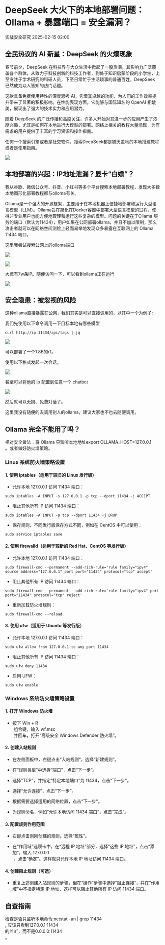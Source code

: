 #  DeepSeek 大火下的本地部署问题：Ollama + 暴露端口 = 安全漏洞？   
 实战安全研究   2025-02-15 02:00  
  
## 全民热议的 AI 新星：DeepSeek 的火爆现象  
  
春节前夕，DeepSeek 在科技界与大众生活中掀起了一股热潮。其影响力广泛覆盖各个群体，从致力于科技创新的科技工作者，到处于知识启蒙阶段的小学生，上至专注于学术研究的科研人员，下至日常忙于生活琐事的普通百姓，DeepSeek 已然成为众人皆知的热门话题。  
  
这款具备免费使用特性的深度思考 AI，凭借其卓越的功能，为人们的工作效率提升带来了显著的积极影响。在性能表现方面，它能够与国际知名的 OpenAI 相媲美，展现出了强大的技术实力和应用潜力。  
  
随着 DeepSeek 的广泛传播和高度关注，许多人开始对其进一步的应用产生了浓厚兴趣，尤其是如何在本地进行大模型的部署。网络上相关的教程大量涌现，为有需求的用户提供了丰富的学习资源和操作指南。  
  
任何一个搜索引擎或者是社交软件，搜索DeepSeek都是铺天盖地的本地搭建教程或者是使用指南。  
  
![](https://mmbiz.qpic.cn/mmbiz_png/OPGiamZ2dJeW5VyzmDWxU0KjqwicG7mLOLWQuPj5icBia6MjTWOZj8BBbIA4Pns5ibUjBSQL3sOkazD8XareBZRElmA/640?wx_fmt=png&from=appmsg "")  
## 本地部署的兴起：IP地址泄漏？显卡“白嫖”？  
  
我从谷歌、微信公众号、抖音、小红书等多个平台搜索本地部署教程，发现大多数本地图形化部署教程都与olloma有关。  
  
Ollama是一个强大的开源框架，主要用于在本地机器上便捷地部署和运行大型语言模型（LLM）。Ollama旨在简化在Docker容器中部署大型语言模型的过程，使得非专业用户也能方便地管理和运行这些复杂的模型。问题的关键在于Ollama 服务的端口（默认为11434），用户如果在公网部署ollama，并且不加以限制，那么攻击者就可以在网络空间测绘上轻而易举地发现众多暴露在互联网上的 Ollama 11434 端口。  
  
这里我尝试搜索公网上的olloma端口  
  
![](https://mmbiz.qpic.cn/mmbiz_png/OPGiamZ2dJeW5VyzmDWxU0KjqwicG7mLOLa0B1Zv5m8PFRRcBXgl3D0ud48k51ly9C4hw2AcWdF2CGCqwqceDiawg/640?wx_fmt=png&from=appmsg "")  
  
![](https://mmbiz.qpic.cn/mmbiz_png/OPGiamZ2dJeW5VyzmDWxU0KjqwicG7mLOLzib8DraOcDcsTwCqBFFnmzQnqUgoQoP0zsial5Th4Dr6H5Kj1CmFHqwQ/640?wx_fmt=png&from=appmsg "")  
  
大概有7w条IP。随便访问一下，可以看到ollama正在运行  
  
![](https://mmbiz.qpic.cn/mmbiz_png/OPGiamZ2dJeW5VyzmDWxU0KjqwicG7mLOLaz5V3UhzN4vVeLfAa3MzmzV0ticpbBx5G7hUmcCXZwelJshWNOe03qQ/640?wx_fmt=png&from=appmsg "")  
## 安全隐患：被忽视的风险  
  
这种ollama直接暴露在公网，我们其实是可以直接调用的，以其中一个为例子:  
  
我们先使用以下命令调用一下目标本地有哪些模型  
```
curl http://ip:11434/api/tags | jq

```  
  
![](https://mmbiz.qpic.cn/mmbiz_png/OPGiamZ2dJeW5VyzmDWxU0KjqwicG7mLOLLibH0gPBuvD5mnsDpbd9dkhar1Ws9vPReXbiaZqgnDs6Q08UnYicicwmcg/640?wx_fmt=png&from=appmsg "")  
  
可以部署了一个1.8B的r1。  
  
使用以下格式发起一次会话。  
  
![](https://mmbiz.qpic.cn/mmbiz_png/OPGiamZ2dJeW5VyzmDWxU0KjqwicG7mLOLULsxJxEEvQ4q4hVxT3uwTKamQINaqvYreibEq8Z8vJAXlPuMTDXEibng/640?wx_fmt=png&from=appmsg "")  
  
甚至可以将他的 ip 配置到任意一个 chatbot  
  
![](https://mmbiz.qpic.cn/mmbiz_png/OPGiamZ2dJeW5VyzmDWxU0KjqwicG7mLOLN9Ax3qeyrXKGsqsdsMfhbYYWwiaJEfjnVBWMXj9Wib8m8lPsBeffVCeA/640?wx_fmt=png&from=appmsg "")  
  
然后就可以无损、免费对话了。  
  
这里我没有随便的去调用别人的ollama，建议大家也不也去随便调用。  
## Ollama 完全不能用了吗？  
  
相对安全做法：将 Ollama 只监听本地地址export OLLAMA_HOST=127.0.0.1  
。或者做好防火墙策略。  
### Linux 系统防火墙策略设置  
#### 1. 使用 iptables（适用于较旧的 Linux 发行版）  
- 允许本地 127.0.0.1 访问 11434 端口：  
  
```
sudo iptables -A INPUT -s 127.0.0.1 -p tcp --dport 11434 -j ACCEPT

```  
- 阻止其他所有 IP 访问 11434 端口：  
  
```
sudo iptables -A INPUT -p tcp --dport 11434 -j DROP

```  
- 保存规则，不同发行版保存方式不同，例如在 CentOS 中可以使用：  
  
```
sudo service iptables save

```  
#### 2. 使用 firewalld（适用于较新的 Red Hat、CentOS 等发行版）  
- 允许本地 127.0.0.1 访问 11434 端口：  
  
```
sudo firewall-cmd --permanent --add-rich-rule='rule family="ipv4" source address="127.0.0.1" port port="11434" protocol="tcp" accept'

```  
- 阻止其他所有 IP 访问 11434 端口：  
  
```
sudo firewall-cmd --permanent --add-rich-rule='rule family="ipv4" port port="11434" protocol="tcp" reject'

```  
- 重新加载防火墙规则：  
  
```
sudo firewall-cmd --reload

```  
#### 3. 使用 ufw（适用于 Ubuntu 等发行版）  
- 允许本地 127.0.0.1 访问 11434 端口：  
  
```
sudo ufw allow from 127.0.0.1 to any port 11434

```  
- 阻止其他所有 IP 访问 11434 端口：  
  
```
sudo ufw deny 11434

```  
- 启用 UFW：  
  
```
sudo ufw enable

```  
### Windows 系统防火墙策略设置  
#### 1. 打开 Windows 防火墙  
- 按下 Win + R  
 组合键，输入 wf.msc  
 并回车，打开“高级安全 Windows Defender 防火墙”。  
  
#### 2. 创建入站规则  
- 在左侧面板中，右键点击“入站规则”，选择“新建规则”。  
  
- 在“规则类型”中选择“端口”，点击“下一步”。  
  
- 选择“TCP”，并指定“特定本地端口”为 11434，点击“下一步”。  
  
- 选择“允许连接”，点击“下一步”。  
  
- 根据需要选择适用的网络位置，点击“下一步”。  
  
- 为规则命名，例如“允许本地访问 11434 端口”，点击“完成”。  
  
#### 3. 配置规则作用范围  
- 右键点击刚刚创建的规则，选择“属性”。  
  
- 在“作用域”选项卡中，在“远程 IP 地址”部分，选择“这些 IP 地址”，点击“添加”，输入 127.0.0.1  
 ，点击“确定”。这样就只允许本地 IP 地址访问 11434 端口。  
  
#### 4. 创建阻止规则（可选）  
- 重复上述创建入站规则的步骤，但在“操作”步骤中选择“阻止连接”，并在“作用域”中不指定特定 IP 地址，这样可以阻止其他所有 IP 访问 11434 端口。  
  
## 自查指南  
  
检查是否只监听本地命令:netstat -an | grep 11434  
, 应该只看到127.0.0.1:11434  
的监听，而不是0.0.0.0:11434  
。  
  
  
